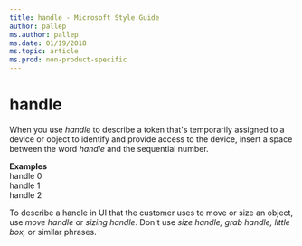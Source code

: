 ```yaml
---
title: handle - Microsoft Style Guide
author: pallep
ms.author: pallep
ms.date: 01/19/2018
ms.topic: article
ms.prod: non-product-specific
---
```


# handle

When you use *handle* to
describe a token that's temporarily assigned to a device or object to
identify and provide access to the device, insert a space between
the word *handle* and the sequential number.

**Examples**   
handle 0  
handle 1  
handle 2

To describe a handle in UI that the customer uses to move or size an object, use *move handle* or *sizing handle*. Don't use *size handle, grab handle, little box,* or similar phrases.
